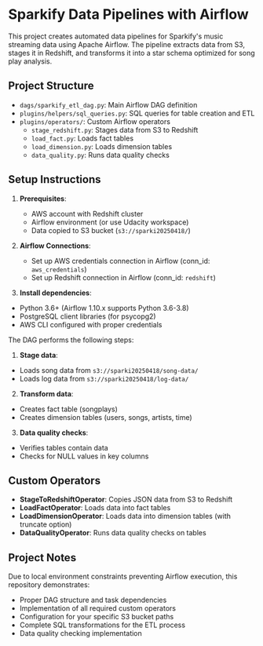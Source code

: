 # Sparkify Data Pipelines with Airflow

This project creates automated data pipelines for Sparkify's music streaming data using Apache Airflow. The pipeline extracts data from S3, stages it in Redshift, and transforms it into a star schema optimized for song play analysis.

## Project Structure

- `dags/sparkify_etl_dag.py`: Main Airflow DAG definition
- `plugins/helpers/sql_queries.py`: SQL queries for table creation and ETL
- `plugins/operators/`: Custom Airflow operators
  - `stage_redshift.py`: Stages data from S3 to Redshift
  - `load_fact.py`: Loads fact tables
  - `load_dimension.py`: Loads dimension tables
  - `data_quality.py`: Runs data quality checks

## Setup Instructions

1. **Prerequisites**:
   - AWS account with Redshift cluster
   - Airflow environment (or use Udacity workspace)
   - Data copied to S3 bucket (`s3://sparki20250418/`)

2. **Airflow Connections**:
   - Set up AWS credentials connection in Airflow (conn_id: `aws_credentials`)
   - Set up Redshift connection in Airflow (conn_id: `redshift`)

3. **Install dependencies**:
  - Python 3.6+ (Airflow 1.10.x supports Python 3.6-3.8)
   - PostgreSQL client libraries (for psycopg2)
   - AWS CLI configured with proper credentials
   
The DAG performs the following steps:

1. **Stage data**:
- Loads song data from `s3://sparki20250418/song-data/`
- Loads log data from `s3://sparki20250418/log-data/`

2. **Transform data**:
- Creates fact table (songplays)
- Creates dimension tables (users, songs, artists, time)

3. **Data quality checks**:
- Verifies tables contain data
- Checks for NULL values in key columns

## Custom Operators

- **StageToRedshiftOperator**: Copies JSON data from S3 to Redshift
- **LoadFactOperator**: Loads data into fact tables
- **LoadDimensionOperator**: Loads data into dimension tables (with truncate option)
- **DataQualityOperator**: Runs data quality checks on tables

## Project Notes

Due to local environment constraints preventing Airflow execution, this repository demonstrates:
- Proper DAG structure and task dependencies
- Implementation of all required custom operators
- Configuration for your specific S3 bucket paths
- Complete SQL transformations for the ETL process
- Data quality checking implementation
